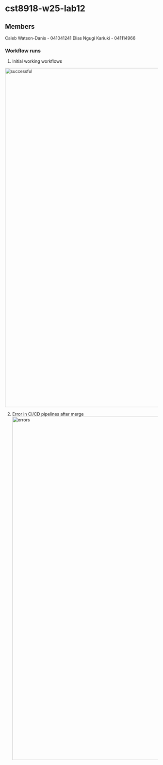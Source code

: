 # cst8918-w25-lab12

## Members
Caleb Watson-Danis - 041041241
Elias Ngugi Kariuki - 041114966

### Workflow runs
1. Initial working workflows

<img width="1115" alt="successful" src="https://github.com/user-attachments/assets/497b09fc-12a7-45dc-976f-ec31460aea28" />

2. Error in CI/CD pipelines after merge
   <img width="1129" alt="errors" src="https://github.com/user-attachments/assets/b024630c-477d-470b-a791-7422793b395d" />

   


